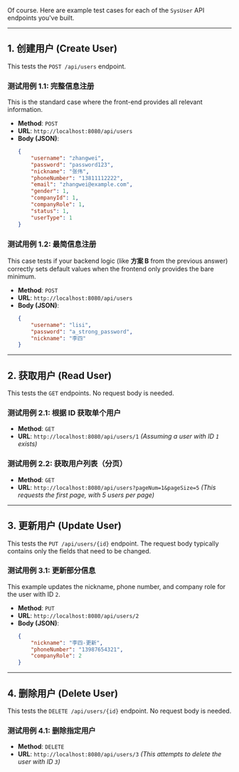Of course. Here are example test cases for each of the `SysUser` API endpoints you've built.

---
## **1. 创建用户 (Create User)**

This tests the `POST /api/users` endpoint.

### **测试用例 1.1: 完整信息注册**
This is the standard case where the front-end provides all relevant information.

* **Method**: `POST`
* **URL**: `http://localhost:8080/api/users`
* **Body (JSON)**:
    ```json
    {
        "username": "zhangwei",
        "password": "password123",
        "nickname": "张伟",
        "phoneNumber": "13811112222",
        "email": "zhangwei@example.com",
        "gender": 1,
        "companyId": 1,
        "companyRole": 1,
        "status": 1,
        "userType": 1
    }
    ```

### **测试用例 1.2: 最简信息注册**
This case tests if your backend logic (like **方案 B** from the previous answer) correctly sets default values when the frontend only provides the bare minimum.

* **Method**: `POST`
* **URL**: `http://localhost:8080/api/users`
* **Body (JSON)**:
    ```json
    {
        "username": "lisi",
        "password": "a_strong_password",
        "nickname": "李四"
    }
    ```

---
## **2. 获取用户 (Read User)**

This tests the `GET` endpoints. No request body is needed.

### **测试用例 2.1: 根据 ID 获取单个用户**

* **Method**: `GET`
* **URL**: `http://localhost:8080/api/users/1`
  *(Assuming a user with ID `1` exists)*

### **测试用例 2.2: 获取用户列表（分页）**

* **Method**: `GET`
* **URL**: `http://localhost:8080/api/users?pageNum=1&pageSize=5`
  *(This requests the first page, with 5 users per page)*

---
## **3. 更新用户 (Update User)**

This tests the `PUT /api/users/{id}` endpoint. The request body typically contains only the fields that need to be changed.

### **测试用例 3.1: 更新部分信息**
This example updates the nickname, phone number, and company role for the user with ID `2`.

* **Method**: `PUT`
* **URL**: `http://localhost:8080/api/users/2`
* **Body (JSON)**:
    ```json
    {
        "nickname": "李四-更新",
        "phoneNumber": "13987654321",
        "companyRole": 2
    }
    ```

---
## **4. 删除用户 (Delete User)**

This tests the `DELETE /api/users/{id}` endpoint. No request body is needed.

### **测试用例 4.1: 删除指定用户**

* **Method**: `DELETE`
* **URL**: `http://localhost:8080/api/users/3`
  *(This attempts to delete the user with ID `3`)*